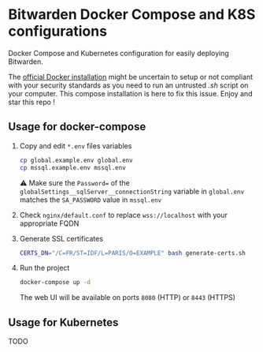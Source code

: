 # Bitwarden Docker Compose and K8S configurations

Docker Compose and Kubernetes configuration for easily deploying Bitwarden.

The [official Docker installation](https://bitwarden.com/help/install-on-premise-linux/#install-bitwarden) might be uncertain to setup or not compliant with your security standards as you need to run an untrusted _.sh_ script on your computer. This compose installation is here to fix this issue. Enjoy and star this repo !

## Usage for docker-compose

1. Copy and edit `*.env` files variables

    ```bash
    cp global.example.env global.env
    cp mssql.example.env mssql.env
    ```

    :warning: Make sure the `Password=` of the `globalSettings__sqlServer__connectionString` variable in `global.env` matches the `SA_PASSWORD` value in `mssql.env`

2. Check `nginx/default.conf` to replace `wss://localhost` with your appropriate FQDN

3. Generate SSL certificates

    ```bash
    CERTS_DN="/C=FR/ST=IDF/L=PARIS/O=EXAMPLE" bash generate-certs.sh
    ```

4. Run the project

    ```bash
    docker-compose up -d
    ```

    The web UI will be available on ports `8080` (HTTP) or `8443` (HTTPS)

## Usage for Kubernetes

TODO
